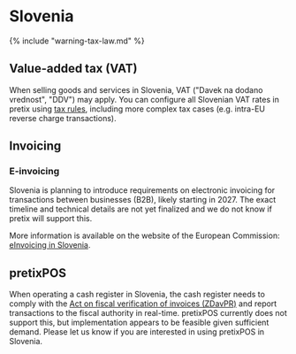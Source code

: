 # Slovenia

{% include "warning-tax-law.md" %}

## Value-added tax (VAT)

When selling goods and services in Slovenia, VAT ("Davek na dodano vrednost", "DDV") may apply.
You can configure all Slovenian VAT rates in pretix using [tax rules](../../guides/taxes.md), including more complex tax cases (e.g. intra-EU reverse charge transactions).

## Invoicing

### E-invoicing

Slovenia is planning to introduce requirements on electronic invoicing for transactions between businesses (B2B), likely starting in 2027.
The exact timeline and technical details are not yet finalized and we do not know if pretix will support this.

More information is available on the website of the European Commission: [eInvoicing in Slovenia](https://ec.europa.eu/digital-building-blocks/sites/display/DIGITAL/eInvoicing+in+Slovenia).

## pretixPOS

When operating a cash register in Slovenia, the cash register needs to comply with the [Act on fiscal verification of invoices (ZDavPR)](https://www.fu.gov.si/en/supervision/areas_of_work/fiscal_verification_of_invoices_and_pre_numbered_receipt_book#c3177) and report transactions to the fiscal authority in real-time.
pretixPOS currently does not support this, but implementation appears to be feasible given sufficient demand.
Please let us know if you are interested in using pretixPOS in Slovenia.